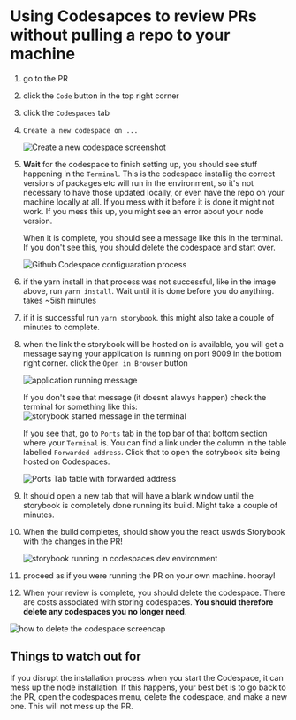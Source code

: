 # Using Codesapces to review PRs without pulling a repo to your machine

1. go to the PR
2. click the `Code` button in the top right corner
3. click the `Codespaces` tab
4. `Create a new codespace on ...`

   ![Create a new codespace screenshot](https://github.com/trussworks/react-uswds/assets/59394696/9ebfff8a-353c-4064-bf70-8712bbfbbeda)

5. **Wait** for the codespace to finish setting up, you should see stuff happening in the `Terminal`. This is the codespace installig the correct versions of packages etc will run in the environment, so it's not necessary to have those updated locally, or even have the repo on your machine locally at all. If you mess with it before it is done it might not work. If you mess this up, you might see an error about your node version.

   When it is complete, you should see a message like this in the terminal. If you don't see this, you should delete the codespace and start over.

   ![Github Codespace configuaration process](https://github.com/trussworks/react-uswds/assets/59394696/bdf6cd8d-22e2-4e6b-b778-65c83c51556a)

6. if the yarn install in that process was not successful, like in the image above, run `yarn install`. Wait until it is done before you do anything. takes ~5ish minutes
7. if it is successful run `yarn storybook`. this might also take a couple of minutes to complete.
8. when the link the storybook will be hosted on is available, you will get a message saying your application is running on port 9009 in the bottom right corner. click the `Open in Browser` button

   ![application running message](https://github.com/trussworks/react-uswds/assets/59394696/9d6ac91d-5ea2-4bbc-a64d-685076444354)

   If you don't see that message (it doesnt alawys happen) check the terminal for something like this:
   ![storybook started message in the terminal](https://user-images.githubusercontent.com/13249580/272653168-b9d66c78-3659-4c18-a7b4-c6d493354135.png)

   If you see that, go to `Ports` tab in the top bar of that bottom section where your `Terminal` is. You can find a link under the column in the table labelled `Forwarded address`. Click that to open the sotrybook site being hosted on Codespaces.

   ![Ports Tab table with forwarded address](https://github.com/trussworks/react-uswds/assets/59394696/a3075661-a1c2-476a-aeb9-974e6f9e036f)

9. It should open a new tab that will have a blank window until the storybook is completely done running its build. Might take a couple of minutes.
10. When the build completes, should show you the react uswds Storybook with the changes in the PR!

    ![storybook running in codespaces dev environment](https://github.com/trussworks/react-uswds/assets/59394696/cdfc67de-711f-43c2-928a-284158744f1f)

11. proceed as if you were running the PR on your own machine. hooray!
12. When your review is complete, you should delete the codespace. There are costs associated with storing codespaces. **You should therefore delete any codespaces you no longer need**.

![how to delete the codespace screencap](https://github.com/trussworks/react-uswds/assets/59394696/45c1ea01-28f3-4b77-a6da-b6af81546bbc)

## Things to watch out for

If you disrupt the installation process when you start the Codespace, it can mess up the node installation. If this happens, your best bet is to go back to the PR, open the codespaces menu, delete the codespace, and make a new one. This will not mess up the PR.

